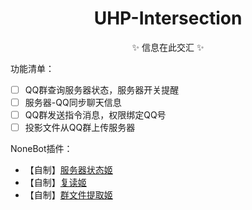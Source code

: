 
<h1 align="center">
UHP-Intersection
</h1>
<div align="center">
✨ 信息在此交汇 ✨
</div>


功能清单：

* [ ] QQ群查询服务器状态，服务器开关提醒
* [ ] 服务器-QQ同步聊天信息
* [ ] QQ群发送指令消息，权限绑定QQ号
* [ ] 投影文件从QQ群上传服务器

NoneBot插件：

- 【自制】[服务器状态姬](https://github.com/Utmost-Happiness-Planet/uhpstatus)
- 【自制】[复读姬](https://github.com/Utmost-Happiness-Planet/nonebot-plugin-repeater)
- 【自制】[群文件提取姬](https://github.com/Utmost-Happiness-Planet/nonebot-plugin-directlinker)
